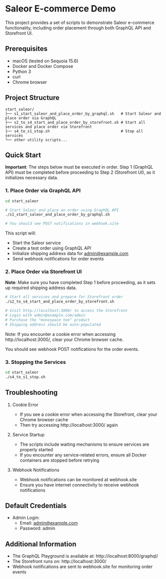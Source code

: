# Saleor E-commerce Demo

This project provides a set of scripts to demonstrate Saleor e-commerce functionality, including order placement through both GraphQL API and Storefront UI.

## Prerequisites

- macOS (tested on Sequoia 15.6)
- Docker and Docker Compose
- Python 3
- curl
- Chrome browser

## Project Structure

```
start_saleor/
├── s1_start_saleor_and_place_order_by_graphql.sh   # Start Saleor and place order via GraphQL
├── s2_to_s4_start_and_place_order_by_storefront.sh # Start all services and place order via Storefront
├── s4_to_s1_stop.sh                                # Stop all services
└── other utility scripts...
```

## Quick Start

**Important**: The steps below must be executed in order. Step 1 (GraphQL API) must be completed before proceeding to Step 2 (Storefront UI), as it initializes necessary data.

### 1. Place Order via GraphQL API

```bash
cd start_saleor

# Start Saleor and place an order using GraphQL API
./s1_start_saleor_and_place_order_by_graphql.sh

# You should see POST notifications in webhook.site
```

This script will:
- Start the Saleor service
- Create a test order using GraphQL API
- Initialize shipping address data for admin@example.com
- Send webhook notifications for order events

### 2. Place Order via Storefront UI 

**Note**: Make sure you have completed Step 1 before proceeding, as it sets up required shipping address data.

```bash
# Start all services and prepare for Storefront order
./s2_to_s4_start_and_place_order_by_storefront.sh

# Visit http://localhost:3000/ to access the Storefront
# Login with admin@example.com/admin
# Purchase the "monospace tee" product
# Shipping address should be auto-populated
```

Note: If you encounter a cookie error when accessing http://localhost:3000/, clear your Chrome browser cache.

You should see webhook POST notifications for the order events.

### 3. Stopping the Services

```bash
cd start_saleor
./s4_to_s1_stop.sh
```

## Troubleshooting

1. Cookie Error
   - If you see a cookie error when accessing the Storefront, clear your Chrome browser cache
   - Then try accessing http://localhost:3000/ again

2. Service Startup
   - The scripts include waiting mechanisms to ensure services are properly started
   - If you encounter any service-related errors, ensure all Docker containers are stopped before retrying

3. Webhook Notifications
   - Webhook notifications can be monitored at webhook.site
   - Ensure you have internet connectivity to receive webhook notifications

## Default Credentials

- Admin Login:
  - Email: admin@example.com
  - Password: admin

## Additional Information

- The GraphQL Playground is available at: http://localhost:8000/graphql/
- The Storefront runs on: http://localhost:3000/
- Webhook notifications are sent to webhook.site for monitoring order events